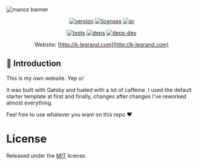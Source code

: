<img src="https://i.imgur.com/N4O07o7.png" alt="manoz banner"/>
<br />
<div align="center">

[![version]][version] [![licenses][licenses]][licenses-url] [![pr]][pr]

[![tests][tests]][tests-url]
[![deps][deps]][deps-url]
[![deps-dev][deps-dev]][deps-dev-url]

Website: [http://k-legrand.com](http://k-legrand.com)
</div>

## 🤖 Introduction

This is my own website. Yep o/

It was built with Gatsby and fueled with a lot of caffeine. I used the default starter template at first and finally, changes after changes I've reworked almost everything.

Feel free to use whatever you want on this repo ❤️

# License
Released under the [MIT](./LICENSE) license.

[tests]: https://travis-ci.org/Manoz/k-legrand.com.svg?branch=master
[tests-url]: https://travis-ci.org/Manoz/k-legrand.com

[deps]: https://david-dm.org/manoz/k-legrand.com/status.svg
[deps-url]: https://david-dm.org/manoz/k-legrand.com

[deps-dev]: https://david-dm.org/manoz/k-legrand.com/dev-status.svg
[deps-dev-url]: https://david-dm.org/manoz/k-legrand.com?type=dev

[licenses]: https://img.shields.io/badge/license-MIT-blue.svg
[licenses-url]: https://github.com/Manoz/k-legrand.com/blob/master/LICENSE

[version]: https://img.shields.io/badge/version-2.0.4-%23d85a94.svg

[pr]: https://img.shields.io/badge/PRs-welcome-brightgreen.svg
